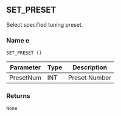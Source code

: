 ## SET\_PRESET

Select specified tuning preset.


### Name e

`SET_PRESET ()`


| Parameter | Type | Description   |
| --------- | ---- | ------------- |
| PresetNum | INT  | Preset Number |


### Returns

`None`